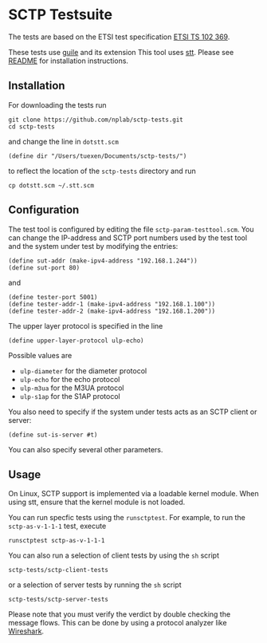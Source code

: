 # SCTP Testsuite

The tests are based on the ETSI test specification
[ETSI TS 102 369](http://www.etsi.org/deliver/etsi_ts/102300_102399/102369/01.01.01_60/ts_102369v010101p.pdf).

These tests use [guile](https://www.gnu.org/software/guile/) and its extension 
This tool uses [stt](https://github.com/nplab/stt).
Please see [README](https://github.com/nplab/stt#installation) for installation instructions.

## Installation
For downloading the tests run
```
git clone https://github.com/nplab/sctp-tests.git
cd sctp-tests
```
and change the line in `dotstt.scm`
```
(define dir "/Users/tuexen/Documents/sctp-tests/")
```
to reflect the location of the `sctp-tests` directory and run
```
cp dotstt.scm ~/.stt.scm
```

## Configuration
The test tool is configured by editing the file `sctp-param-testtool.scm`. You can change
the IP-address and SCTP port numbers used by the test tool and the system under test by
modifying the entries:
```
(define sut-addr (make-ipv4-address "192.168.1.244"))
(define sut-port 80)
```
and
```
(define tester-port 5001)
(define tester-addr-1 (make-ipv4-address "192.168.1.100"))
(define tester-addr-2 (make-ipv4-address "192.168.1.200"))
```
The upper layer protocol is specified in the line
```
(define upper-layer-protocol ulp-echo)
```
Possible values are

* `ulp-diameter` for the diameter protocol
* `ulp-echo` for the echo protocol
* `ulp-m3ua` for the M3UA protocol
* `ulp-s1ap` for the S1AP protocol

You also need to specify if the system under tests acts as an SCTP client or server:
```
(define sut-is-server #t)
```
You can also specify several other parameters.

## Usage
On Linux, SCTP support is implemented via a loadable kernel module. When using stt, ensure that the kernel
module is not loaded.

You can run specfic tests using the `runsctptest`. For example, to run the `sctp-as-v-1-1-1` test, execute
```
runsctptest sctp-as-v-1-1-1
```
You can also run a selection of client tests by using the `sh` script
```
sctp-tests/sctp-client-tests
```
or a selection of server tests by running the `sh` script
```
sctp-tests/sctp-server-tests
```
Please note that you must verify the verdict by double checking the message flows.
This can be done by using a protocol analyzer like [Wireshark](https://www.wireshark.org).

